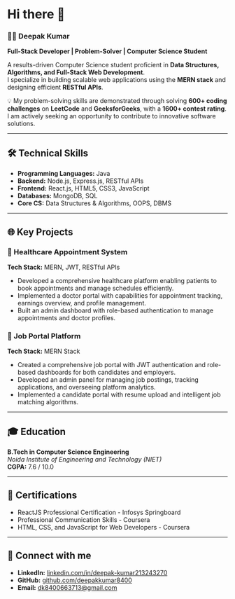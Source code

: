 # Hi there 👋  
### 👨‍💻 Deepak Kumar  
**Full-Stack Developer | Problem-Solver | Computer Science Student**

A results-driven Computer Science student proficient in **Data Structures, Algorithms, and Full-Stack Web Development**.  
I specialize in building scalable web applications using the **MERN stack** and designing efficient **RESTful APIs**.  

💡 My problem-solving skills are demonstrated through solving **600+ coding challenges** on **LeetCode** and **GeeksforGeeks**, with a **1600+ contest rating**.  
I am actively seeking an opportunity to contribute to innovative software solutions.  

---

## 🛠️ Technical Skills
- **Programming Languages:** Java  
- **Backend:** Node.js, Express.js, RESTful APIs  
- **Frontend:** React.js, HTML5, CSS3, JavaScript  
- **Databases:** MongoDB, SQL  
- **Core CS:** Data Structures & Algorithms, OOPS, DBMS  

---

## 🌐 Key Projects

### 🏥 Healthcare Appointment System  
**Tech Stack:** MERN, JWT, RESTful APIs  
- Developed a comprehensive healthcare platform enabling patients to book appointments and manage schedules efficiently.  
- Implemented a doctor portal with capabilities for appointment tracking, earnings overview, and profile management.  
- Built an admin dashboard with role-based authentication to manage appointments and doctor profiles.  

### 💼 Job Portal Platform  
**Tech Stack:** MERN Stack  
- Created a comprehensive job portal with JWT authentication and role-based dashboards for both candidates and employers.  
- Developed an admin panel for managing job postings, tracking applications, and overseeing platform analytics.  
- Implemented a candidate portal with resume upload and intelligent job matching algorithms.  

---

## 🎓 Education
**B.Tech in Computer Science Engineering**  
_Noida Institute of Engineering and Technology (NIET)_  
**CGPA:** 7.6 / 10.0  

---

## 🏅 Certifications
- ReactJS Professional Certification - Infosys Springboard  
- Professional Communication Skills - Coursera  
- HTML, CSS, and JavaScript for Web Developers - Coursera  

---

## 💬 Connect with me
- **LinkedIn:** [linkedin.com/in/deepak-kumar213243270](https://www.linkedin.com/in/deepak-kumar213243270)  
- **GitHub:** [github.com/deepakkumar8400](https://github.com/deepakkumar8400)  
- **Email:** [dk8400663713@gmail.com](mailto:dk8400663713@gmail.com)  
